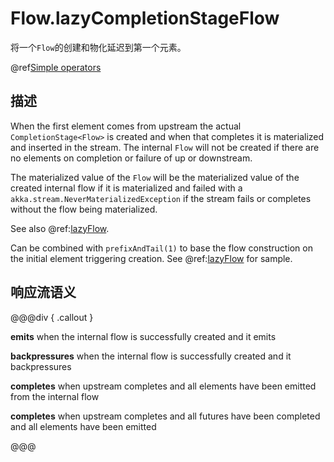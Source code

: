 # Flow.lazyCompletionStageFlow

将一个`Flow`的创建和物化延迟到第一个元素。

@ref[Simple operators](../index.md#simple-operators)


## 描述

When the first element comes from upstream the actual `CompletionStage<Flow>` is created and when that completes it is materialized
and inserted in the stream.
The internal `Flow` will not be created if there are no elements on completion or failure of up or downstream.

The materialized value of the `Flow` will be the materialized value of the created internal flow if it is materialized
and failed with a `akka.stream.NeverMaterializedException` if the stream fails or completes without the flow being materialized.

See also @ref:[lazyFlow](lazyFlow.md).

Can be combined with `prefixAndTail(1)` to base the flow construction on the initial element triggering creation.
See @ref:[lazyFlow](lazyFlow.md) for sample.

## 响应流语义

@@@div { .callout }

**emits** when the internal flow is successfully created and it emits

**backpressures** when the internal flow is successfully created and it backpressures

**completes** when upstream completes and all elements have been emitted from the internal flow

**completes** when upstream completes and all futures have been completed and all elements have been emitted

@@@

